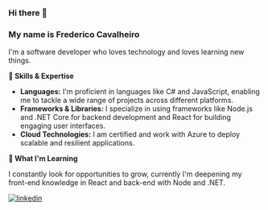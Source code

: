 ### Hi there 👋

### My name is Frederico Cavalheiro

I'm a software developer who loves technology and loves learning new things.

**🚀 Skills & Expertise**

* **Languages:** I'm proficient in languages like C# and JavaScript, enabling me to tackle a wide range of projects across different platforms.
* **Frameworks & Libraries:** I specialize in using frameworks like Node.js and .NET Core for backend development and React for building engaging user interfaces.
* **Cloud Technologies:** I am certified and work with Azure to deploy scalable and resilient applications.

**🌱 What I'm Learning**

I constantly look for opportunities to grow, currently I'm deepening my front-end knowledge in React and back-end with Node and .NET.

[![linkedin](https://img.shields.io/badge/linkedin-0A66C2?style=for-the-badge&logo=linkedin&logoColor=white)](https://www.linkedin.com/in/frederico-cavalheiro/)
